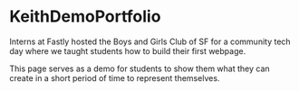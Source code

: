 # KeithDemoPortfolio

Interns at Fastly hosted the Boys and Girls Club of SF for a community tech day where we taught students how to build their first webpage.

This page serves as a demo for students to show them what they can create in a short period of time to represent themselves.
